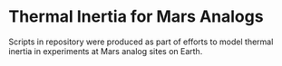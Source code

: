 # Thermal Inertia for Mars Analogs
 Scripts in repository were produced as part of efforts to model thermal inertia in experiments at Mars analog sites on Earth.
